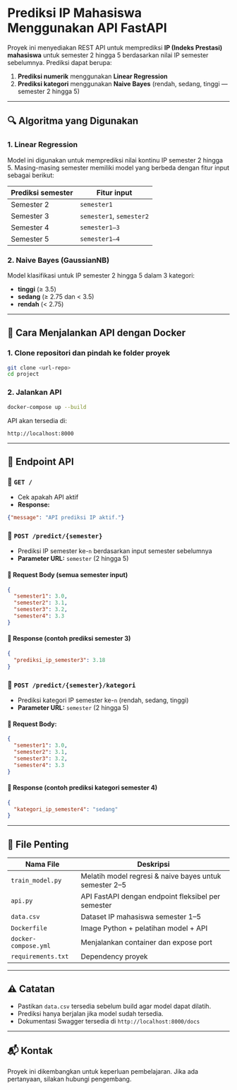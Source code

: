 # Prediksi IP Mahasiswa Menggunakan API FastAPI

Proyek ini menyediakan REST API untuk memprediksi **IP (Indeks Prestasi) mahasiswa** untuk semester 2 hingga 5 berdasarkan nilai IP semester sebelumnya. Prediksi dapat berupa:

1. **Prediksi numerik** menggunakan **Linear Regression**
2. **Prediksi kategori** menggunakan **Naive Bayes** (rendah, sedang, tinggi — semester 2 hingga 5)

---

## 🔍 Algoritma yang Digunakan

### 1. Linear Regression

Model ini digunakan untuk memprediksi nilai kontinu IP semester 2 hingga 5. Masing-masing semester memiliki model yang berbeda dengan fitur input sebagai berikut:

| Prediksi semester | Fitur input              |
| ----------------- | ------------------------ |
| Semester 2        | `semester1`              |
| Semester 3        | `semester1`, `semester2` |
| Semester 4        | `semester1–3`            |
| Semester 5        | `semester1–4`            |

### 2. Naive Bayes (GaussianNB)

Model klasifikasi untuk IP semester 2 hingga 5 dalam 3 kategori:

- **tinggi** (≥ 3.5)
- **sedang** (≥ 2.75 dan < 3.5)
- **rendah** (< 2.75)

---

## 🚀 Cara Menjalankan API dengan Docker

### 1. Clone repositori dan pindah ke folder proyek

```bash
git clone <url-repo>
cd project
```

### 2. Jalankan API

```bash
docker-compose up --build
```

API akan tersedia di:

```
http://localhost:8000
```

---

## 📡 Endpoint API

### 🔹 `GET /`

- Cek apakah API aktif
- **Response:**

```json
{"message": "API prediksi IP aktif."}
```

### 🔹 `POST /predict/{semester}`

- Prediksi IP semester ke-`n` berdasarkan input semester sebelumnya
- **Parameter URL:** `semester` (2 hingga 5)

#### 🔸 Request Body (semua semester input)

```json
{
  "semester1": 3.0,
  "semester2": 3.1,
  "semester3": 3.2,
  "semester4": 3.3
}
```

#### 🔸 Response (contoh prediksi semester 3)

```json
{
  "prediksi_ip_semester3": 3.18
}
```

### 🔹 `POST /predict/{semester}/kategori`

- Prediksi kategori IP semester ke-`n` (rendah, sedang, tinggi)
- **Parameter URL:** `semester` (2 hingga 5)

#### 🔸 Request Body:

```json
{
  "semester1": 3.0,
  "semester2": 3.1,
  "semester3": 3.2,
  "semester4": 3.3
}
```

#### 🔸 Response (contoh prediksi kategori semester 4)

```json
{
  "kategori_ip_semester4": "sedang"
}
```

---

## 📁 File Penting

| Nama File            | Deskripsi                                              |
| -------------------- | ------------------------------------------------------ |
| `train_model.py`     | Melatih model regresi & naive bayes untuk semester 2–5 |
| `api.py`             | API FastAPI dengan endpoint fleksibel per semester     |
| `data.csv`           | Dataset IP mahasiswa semester 1–5                      |
| `Dockerfile`         | Image Python + pelatihan model + API                   |
| `docker-compose.yml` | Menjalankan container dan expose port                  |
| `requirements.txt`   | Dependency proyek                                      |

---

## ⚠️ Catatan

- Pastikan `data.csv` tersedia sebelum build agar model dapat dilatih.
- Prediksi hanya berjalan jika model sudah tersedia.
- Dokumentasi Swagger tersedia di `http://localhost:8000/docs`

---

## 📬 Kontak

Proyek ini dikembangkan untuk keperluan pembelajaran. Jika ada pertanyaan, silakan hubungi pengembang.

